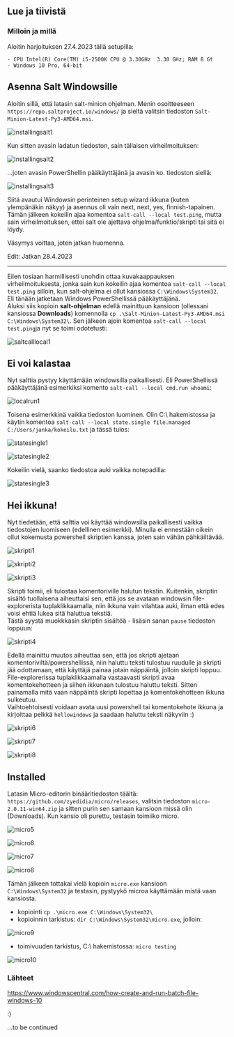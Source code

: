 ## Lue ja tiivistä  

### Milloin ja millä  

Aloitin harjoituksen 27.4.2023 tällä setupilla:  
```
- CPU Intel(R) Core(TM) i5-2500K CPU @ 3.30GHz  3.30 GHz; RAM 8 Gt  
- Windows 10 Pro, 64-bit  
```

## Asenna Salt Windowsille  

Aloitin sillä, että latasin salt-minion ohjelman. Menin osoitteeseen ```https://repo.saltproject.io/windows/``` ja sieltä valitsin tiedoston ```Salt-Minion-Latest-Py3-AMD64.msi```. 

![installingsalt1](https://user-images.githubusercontent.com/78509164/234967251-e1e8739e-8ae9-4cdf-bcdf-2714579a10a4.png)  

Kun sitten avasin ladatun tiedoston, sain tällaisen virheilmoituksen:  

![installingsalt2](https://user-images.githubusercontent.com/78509164/234967572-25915858-3e90-4999-9ec7-d29ed33005b2.png)  

...joten avasin PowerShellin pääkäyttäjänä ja avasin ko. tiedoston siellä:  


![installingsalt3](https://user-images.githubusercontent.com/78509164/234968119-b5c4cebe-1087-4817-ae2c-b0960387588c.png)  

Siitä avautui Windowsin perinteinen setup wizard ikkuna (kuten ylempänäkin näkyy) ja asennus oli vain next, next, yes, finnish-tapainen. Tämän jälkeen kokeilin ajaa komentoa ```salt-call --local test.ping```, mutta sain virheilmoituksen, ettei salt ole ajettava ohjelma/funktio/skripti tai sitä ei löydy.

Väsymys voittaa, joten jatkan huomenna.  

Edit: Jatkan 28.4.2023  
_______________________  

Eilen tosiaan harmillisesti unohdin ottaa kuvakaappauksen virheilmoituksesta, jonka sain kun kokeilin ajaa komentoa ```salt-call --local test.ping``` silloin, kun salt-ohjelma ei ollut kansiossa ```C:\Windows\System32```.  
Eli tänään jatketaan Windows PowerShellissä pääkäyttäjänä.  
Aluksi siis kopioin **salt-ohjelman** edellä mainittuun kansioon (ollessani kansiossa **Downloads**) komennolla ```cp .\Salt-Minion-Latest-Py3-AMD64.msi C:\Windows\System32\```. Sen jälkeen ajoin komentoa ```salt-call --local test.ping```ja nyt se toimi odotetusti:  

![saltcalllocal1](https://user-images.githubusercontent.com/78509164/235097809-4553eeda-a3c6-4b9a-8ff8-b7857a83c821.png)  

## Ei voi kalastaa  

Nyt salttia pystyy käyttämään windowsilla paikallisesti. Eli PowerShellissä pääkäyttäjänä esimerkiksi komento ```salt-call --local cmd.run whoami```:  

![localrun1](https://user-images.githubusercontent.com/78509164/235114661-9893a15a-ebcf-407c-825e-91ca2e9770cb.png)  

Toisena esimerkkinä vaikka tiedoston luominen. Olin C:\ hakemistossa ja käytin komentoa ```salt-call --local state.single file.managed C:/Users/janka/kokeilu.txt``` ja tässä tulos:   

![statesingle1](https://user-images.githubusercontent.com/78509164/235117201-a579b0a9-92c5-443e-8e43-8eb52d2b8223.png)  

![statesingle2](https://user-images.githubusercontent.com/78509164/235117627-848e0879-0ffd-4086-9629-7eb5e224e486.png)  

Kokeilin vielä, saanko tiedostoa auki vaikka notepadilla:  

![statesingle3](https://user-images.githubusercontent.com/78509164/235118062-5f322231-7616-4cc0-b999-7a9b7f8f317a.png)  

## Hei ikkuna!  

Nyt tiedetään, että salttia voi käyttää windowsilla paikallisesti vaikka tiedostojen luomiseen (edellinen esimerkki). Minulla ei ennestään oikein ollut kokemusta powershell skriptien kanssa, joten sain vähän pähkäiltävää.  

![skripti1](https://user-images.githubusercontent.com/78509164/235121602-14c7e2c9-954f-41ae-8e78-a77e66732040.png)  

![skripti2](https://user-images.githubusercontent.com/78509164/235121945-f21a9ecb-cba2-4bdb-aefd-456503ed2cbb.png)  

![skripti3](https://user-images.githubusercontent.com/78509164/235122226-e817036f-0dfb-4458-bb87-47e5ccfa179d.png)  

Skripti toimii, eli tulostaa komentoriville halutun tekstin. Kuitenkin, skriptin sisältö tuollaisena aiheuttaisi sen, että jos se avataan windowsin file-explorerista tuplaklikkaamalla, niin ikkuna vain vilahtaa auki, ilman että edes voisi ehtiä lukea sitä haluttua tekstiä.  
Tästä syystä muokkkasin skriptin sisältöä - lisäsin sanan ```pause``` tiedoston loppuun:  

![skripti4](https://user-images.githubusercontent.com/78509164/235124336-f8a79396-60c1-4fa3-afd0-4c3e1e0360f6.png)  

Edellä mainittu muutos aiheuttaa sen, että jos skripti ajetaan komentoriviltä/powershellissä, niin haluttu teksti tulostuu ruudulle ja skripti jää odottamaan, että käyttäjä painaa jotain näppäintä, jolloin skripti loppuu.  
File-explorerissa tuplaklikkaamalla vastaavasti skripti avaa komentokehotteen ja siihen ikkunaan tulostuu haluttu teksti. Sitten painamalla mitä vaan näppäintä skripti lopettaa ja komentokehotteen ikkuna sulkeutuu.  
Vaihtoehtoisesti voidaan avata uusi powershell tai komentokehote ikkuna ja kirjoittaa pelkkä ```hellowindows``` ja saadaan haluttu teksti näkyviin :)  

![skripti6](https://user-images.githubusercontent.com/78509164/235126839-d0b5dce9-480e-41c0-bbbe-6fe403c11c8c.png)  

![skripti7](https://user-images.githubusercontent.com/78509164/235127285-05d1c46b-cfc4-4977-9985-0b8f4488cfb3.png)  

![skripti8](https://user-images.githubusercontent.com/78509164/235127818-0cf817a2-7322-4ea9-9a19-a1752de7cb7e.png)  

## Installed  

Latasin Micro-editorin binääritiedoston täältä: ```https://github.com/zyedidia/micro/releases```, valitsin tiedoston ```micro-2.0.11-win64.zip``` ja sitten purin sen samaan kansioon missä olin (Downloads). Kun kansio oli purettu, testasin toimiiko micro.  

![micro5](https://user-images.githubusercontent.com/78509164/235138318-fa6fb739-5032-430c-a9ea-b266a12bbcf5.png)  

![micro6](https://user-images.githubusercontent.com/78509164/235141107-4530613d-a2de-46d3-8bee-b8b358760e48.png)  

![micro7](https://user-images.githubusercontent.com/78509164/235141144-f03079b0-7e73-4a70-a5f1-eacec2a91c2b.png)  

![micro8](https://user-images.githubusercontent.com/78509164/235141182-97f89041-c03f-4970-8f48-47fadad58d3b.png)  

Tämän jälkeen tottakai vielä kopioin ```micro.exe``` kansioon ```C:\Windows\System32``` ja testasin, pystyykö microa käyttämään mistä vaan kansiosta.  
- kopiointi ```cp .\micro.exe C:\Windows\System32\``` 
- kopioinnin tarkistus: ```dir C:\Windows\System32\micro.exe```, jolloin:  

![micro9](https://user-images.githubusercontent.com/78509164/235143265-578a2231-d31c-4306-93b4-c4fe105a4252.png)  

- toimivuuden tarkistus, C:\ hakemistossa: ```micro testing```  

![micro10](https://user-images.githubusercontent.com/78509164/235143778-a83274b4-da14-4f00-8313-324c30b01508.png)  

### Lähteet  

https://www.windowscentral.com/how-create-and-run-batch-file-windows-10 

:)

...to be continued
